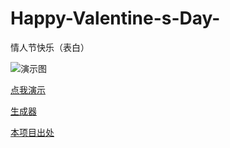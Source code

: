 # Happy-Valentine-s-Day-
情人节快乐（表白）

![演示图](https://img-blog.csdnimg.cn/2020021322543485.jpg?x-oss-process=image/watermark,type_ZmFuZ3poZW5naGVpdGk,shadow_10,text_aHR0cHM6Ly9ibG9nLmNzZG4ubmV0L3FxXzM3ODgzODY2,size_16,color_FFFFFF,t_70)

[点我演示](http://kinggm520.cn/loveyou/love.html?boyName=GG&girlName=MM&meetDate=2020-02-13&word=&signatureName=GG&) 

[生成器](http://kinggm520.cn/loveyou/generator.html)

 [本项目出处](https://github.com/johnwoz123/Blog-Master)
